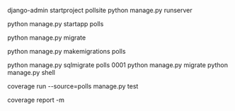 django-admin startproject pollsite
python manage.py runserver

python manage.py startapp polls

python manage.py migrate

python manage.py makemigrations polls

python manage.py sqlmigrate polls 0001
python manage.py migrate
 python manage.py shell

 coverage run --source=polls  manage.py test

 coverage report -m
